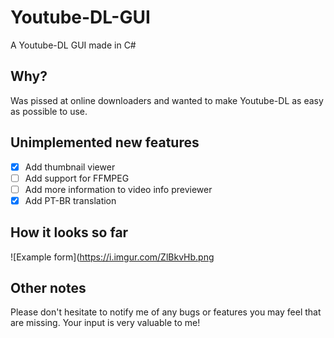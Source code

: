 # Youtube-DL-GUI
A Youtube-DL GUI made in C#

## Why?
Was pissed at online downloaders and wanted to make Youtube-DL as easy as possible to use.

## Unimplemented new features
- [x] Add thumbnail viewer
- [ ] Add support for FFMPEG
- [ ] Add more information to video info previewer
- [x] Add PT-BR translation

## How it looks so far
![Example form](https://i.imgur.com/ZlBkvHb.png

## Other notes
Please don't hesitate to notify me of any bugs or features you may feel that are missing. Your input is very valuable to me!

